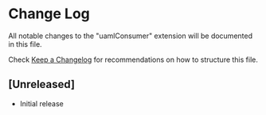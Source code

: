 # Change Log

All notable changes to the "uamlConsumer" extension will be documented in this file.

Check [Keep a Changelog](http://keepachangelog.com/) for recommendations on how to structure this file.

## [Unreleased]

- Initial release